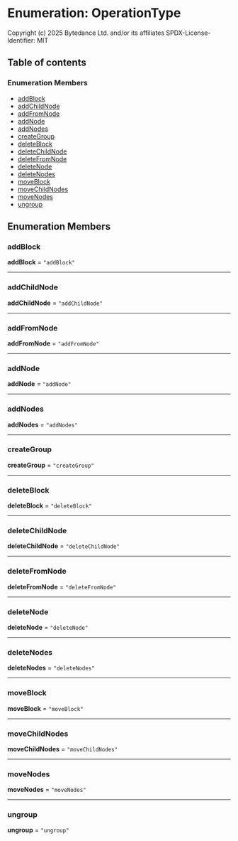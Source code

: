# Enumeration: OperationType

Copyright (c) 2025 Bytedance Ltd. and/or its affiliates
SPDX-License-Identifier: MIT

## Table of contents

### Enumeration Members

* [addBlock](/auto-docs/fixed-layout-editor/enums/OperationType.md#addblock)
* [addChildNode](/auto-docs/fixed-layout-editor/enums/OperationType.md#addchildnode)
* [addFromNode](/auto-docs/fixed-layout-editor/enums/OperationType.md#addfromnode)
* [addNode](/auto-docs/fixed-layout-editor/enums/OperationType.md#addnode)
* [addNodes](/auto-docs/fixed-layout-editor/enums/OperationType.md#addnodes)
* [createGroup](/auto-docs/fixed-layout-editor/enums/OperationType.md#creategroup)
* [deleteBlock](/auto-docs/fixed-layout-editor/enums/OperationType.md#deleteblock)
* [deleteChildNode](/auto-docs/fixed-layout-editor/enums/OperationType.md#deletechildnode)
* [deleteFromNode](/auto-docs/fixed-layout-editor/enums/OperationType.md#deletefromnode)
* [deleteNode](/auto-docs/fixed-layout-editor/enums/OperationType.md#deletenode)
* [deleteNodes](/auto-docs/fixed-layout-editor/enums/OperationType.md#deletenodes)
* [moveBlock](/auto-docs/fixed-layout-editor/enums/OperationType.md#moveblock)
* [moveChildNodes](/auto-docs/fixed-layout-editor/enums/OperationType.md#movechildnodes)
* [moveNodes](/auto-docs/fixed-layout-editor/enums/OperationType.md#movenodes)
* [ungroup](/auto-docs/fixed-layout-editor/enums/OperationType.md#ungroup)

## Enumeration Members

### addBlock

**addBlock** = `"addBlock"`

***

### addChildNode

**addChildNode** = `"addChildNode"`

***

### addFromNode

**addFromNode** = `"addFromNode"`

***

### addNode

**addNode** = `"addNode"`

***

### addNodes

**addNodes** = `"addNodes"`

***

### createGroup

**createGroup** = `"createGroup"`

***

### deleteBlock

**deleteBlock** = `"deleteBlock"`

***

### deleteChildNode

**deleteChildNode** = `"deleteChildNode"`

***

### deleteFromNode

**deleteFromNode** = `"deleteFromNode"`

***

### deleteNode

**deleteNode** = `"deleteNode"`

***

### deleteNodes

**deleteNodes** = `"deleteNodes"`

***

### moveBlock

**moveBlock** = `"moveBlock"`

***

### moveChildNodes

**moveChildNodes** = `"moveChildNodes"`

***

### moveNodes

**moveNodes** = `"moveNodes"`

***

### ungroup

**ungroup** = `"ungroup"`
